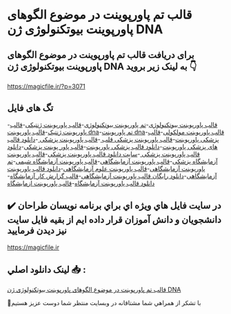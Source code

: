 # قالب تم پاورپوینت در موضوع الگوهای پاورپوینت بیوتکنولوژی ژن DNA

## برای دریافت قالب تم پاورپوینت در موضوع الگوهای پاورپوینت بیوتکنولوژی ژن DNA به لینک زیر بروید 👇

https://magicfile.ir/?p=3071

## تگ های فایل

-[قالب پاورپوینت بیوتکنولوژی](https://magicfile.ir/product/%d9%82%d8%a7%d9%84%d8%a8-%d9%be%d8%a7%d9%88%d8%b1%d9%be%d9%88%db%8c%d9%86%d8%aa-%d8%af%d8%b1-%d9%85%d9%88%d8%b6%d9%88%d8%b9%d8%a7%d9%84%da%af%d9%88%d9%87%d8%a7%db%8c-%d9%be%d8%a7%d9%88%d8%b1%d9%be%d9%88%db%8c%d9%86%d8%aa-%d8%a8%db%8c%d9%88%d8%aa%da%a9%d9%86%d9%88%d9%84%d9%88%da%98%db%8c-%da%98%d9%86-dna/)-[تم پاورپوینت بیوتکنولوژی](https://magicfile.ir/product/%d9%82%d8%a7%d9%84%d8%a8-%d9%be%d8%a7%d9%88%d8%b1%d9%be%d9%88%db%8c%d9%86%d8%aa-%d8%af%d8%b1-%d9%85%d9%88%d8%b6%d9%88%d8%b9%d8%a7%d9%84%da%af%d9%88%d9%87%d8%a7%db%8c-%d9%be%d8%a7%d9%88%d8%b1%d9%be%d9%88%db%8c%d9%86%d8%aa-%d8%a8%db%8c%d9%88%d8%aa%da%a9%d9%86%d9%88%d9%84%d9%88%da%98%db%8c-%da%98%d9%86-dna/)-[قالب پاورپوینت ژنتیکی](https://magicfile.ir/product/%d9%82%d8%a7%d9%84%d8%a8-%d9%be%d8%a7%d9%88%d8%b1%d9%be%d9%88%db%8c%d9%86%d8%aa-%d8%af%d8%b1-%d9%85%d9%88%d8%b6%d9%88%d8%b9%d8%a7%d9%84%da%af%d9%88%d9%87%d8%a7%db%8c-%d9%be%d8%a7%d9%88%d8%b1%d9%be%d9%88%db%8c%d9%86%d8%aa-%d8%a8%db%8c%d9%88%d8%aa%da%a9%d9%86%d9%88%d9%84%d9%88%da%98%db%8c-%da%98%d9%86-dna/)-[قالب پاورپوینت ژنتیک](https://magicfile.ir/product/%d9%82%d8%a7%d9%84%d8%a8-%d9%be%d8%a7%d9%88%d8%b1%d9%be%d9%88%db%8c%d9%86%d8%aa-%d8%af%d8%b1-%d9%85%d9%88%d8%b6%d9%88%d8%b9%d8%a7%d9%84%da%af%d9%88%d9%87%d8%a7%db%8c-%d9%be%d8%a7%d9%88%d8%b1%d9%be%d9%88%db%8c%d9%86%d8%aa-%d8%a8%db%8c%d9%88%d8%aa%da%a9%d9%86%d9%88%d9%84%d9%88%da%98%db%8c-%da%98%d9%86-dna/)-[قالب پاورپوینت dna](https://magicfile.ir/product/%d9%82%d8%a7%d9%84%d8%a8-%d9%be%d8%a7%d9%88%d8%b1%d9%be%d9%88%db%8c%d9%86%d8%aa-%d8%af%d8%b1-%d9%85%d9%88%d8%b6%d9%88%d8%b9%d8%a7%d9%84%da%af%d9%88%d9%87%d8%a7%db%8c-%d9%be%d8%a7%d9%88%d8%b1%d9%be%d9%88%db%8c%d9%86%d8%aa-%d8%a8%db%8c%d9%88%d8%aa%da%a9%d9%86%d9%88%d9%84%d9%88%da%98%db%8c-%da%98%d9%86-dna/)-[تم پاورپوینت dna](https://magicfile.ir/product/%d9%82%d8%a7%d9%84%d8%a8-%d9%be%d8%a7%d9%88%d8%b1%d9%be%d9%88%db%8c%d9%86%d8%aa-%d8%af%d8%b1-%d9%85%d9%88%d8%b6%d9%88%d8%b9%d8%a7%d9%84%da%af%d9%88%d9%87%d8%a7%db%8c-%d9%be%d8%a7%d9%88%d8%b1%d9%be%d9%88%db%8c%d9%86%d8%aa-%d8%a8%db%8c%d9%88%d8%aa%da%a9%d9%86%d9%88%d9%84%d9%88%da%98%db%8c-%da%98%d9%86-dna/)-[قالب پاورپوینت مولکولی](https://magicfile.ir/product/%d9%82%d8%a7%d9%84%d8%a8-%d9%be%d8%a7%d9%88%d8%b1%d9%be%d9%88%db%8c%d9%86%d8%aa-%d8%af%d8%b1-%d9%85%d9%88%d8%b6%d9%88%d8%b9%d8%a7%d9%84%da%af%d9%88%d9%87%d8%a7%db%8c-%d9%be%d8%a7%d9%88%d8%b1%d9%be%d9%88%db%8c%d9%86%d8%aa-%d8%a8%db%8c%d9%88%d8%aa%da%a9%d9%86%d9%88%d9%84%d9%88%da%98%db%8c-%da%98%d9%86-dna/)-[قالب پزشکی پاورپوینت](https://magicfile.ir/product/%d9%82%d8%a7%d9%84%d8%a8-%d9%be%d8%a7%d9%88%d8%b1%d9%be%d9%88%db%8c%d9%86%d8%aa-%d8%af%d8%b1-%d9%85%d9%88%d8%b6%d9%88%d8%b9%d8%a7%d9%84%da%af%d9%88%d9%87%d8%a7%db%8c-%d9%be%d8%a7%d9%88%d8%b1%d9%be%d9%88%db%8c%d9%86%d8%aa-%d8%a8%db%8c%d9%88%d8%aa%da%a9%d9%86%d9%88%d9%84%d9%88%da%98%db%8c-%da%98%d9%86-dna/)-[قالب پاورپوینت پزشکی قلب ](https://magicfile.ir/product/%d9%82%d8%a7%d9%84%d8%a8-%d9%be%d8%a7%d9%88%d8%b1%d9%be%d9%88%db%8c%d9%86%d8%aa-%d8%af%d8%b1-%d9%85%d9%88%d8%b6%d9%88%d8%b9%d8%a7%d9%84%da%af%d9%88%d9%87%d8%a7%db%8c-%d9%be%d8%a7%d9%88%d8%b1%d9%be%d9%88%db%8c%d9%86%d8%aa-%d8%a8%db%8c%d9%88%d8%aa%da%a9%d9%86%d9%88%d9%84%d9%88%da%98%db%8c-%da%98%d9%86-dna/)-[قالب پاورپوینت پزشکی ](https://magicfile.ir/product/%d9%82%d8%a7%d9%84%d8%a8-%d9%be%d8%a7%d9%88%d8%b1%d9%be%d9%88%db%8c%d9%86%d8%aa-%d8%af%d8%b1-%d9%85%d9%88%d8%b6%d9%88%d8%b9%d8%a7%d9%84%da%af%d9%88%d9%87%d8%a7%db%8c-%d9%be%d8%a7%d9%88%d8%b1%d9%be%d9%88%db%8c%d9%86%d8%aa-%d8%a8%db%8c%d9%88%d8%aa%da%a9%d9%86%d9%88%d9%84%d9%88%da%98%db%8c-%da%98%d9%86-dna/)-[دانلود قالب های پزشکی پاورپوینت](https://magicfile.ir/product/%d9%82%d8%a7%d9%84%d8%a8-%d9%be%d8%a7%d9%88%d8%b1%d9%be%d9%88%db%8c%d9%86%d8%aa-%d8%af%d8%b1-%d9%85%d9%88%d8%b6%d9%88%d8%b9%d8%a7%d9%84%da%af%d9%88%d9%87%d8%a7%db%8c-%d9%be%d8%a7%d9%88%d8%b1%d9%be%d9%88%db%8c%d9%86%d8%aa-%d8%a8%db%8c%d9%88%d8%aa%da%a9%d9%86%d9%88%d9%84%d9%88%da%98%db%8c-%da%98%d9%86-dna/)-[دانلود قالب پزشکی پاورپوینت](https://magicfile.ir/product/%d9%82%d8%a7%d9%84%d8%a8-%d9%be%d8%a7%d9%88%d8%b1%d9%be%d9%88%db%8c%d9%86%d8%aa-%d8%af%d8%b1-%d9%85%d9%88%d8%b6%d9%88%d8%b9%d8%a7%d9%84%da%af%d9%88%d9%87%d8%a7%db%8c-%d9%be%d8%a7%d9%88%d8%b1%d9%be%d9%88%db%8c%d9%86%d8%aa-%d8%a8%db%8c%d9%88%d8%aa%da%a9%d9%86%d9%88%d9%84%d9%88%da%98%db%8c-%da%98%d9%86-dna/)-[قالب پاور پوینت پزشکی](https://magicfile.ir/product/%d9%82%d8%a7%d9%84%d8%a8-%d9%be%d8%a7%d9%88%d8%b1%d9%be%d9%88%db%8c%d9%86%d8%aa-%d8%af%d8%b1-%d9%85%d9%88%d8%b6%d9%88%d8%b9%d8%a7%d9%84%da%af%d9%88%d9%87%d8%a7%db%8c-%d9%be%d8%a7%d9%88%d8%b1%d9%be%d9%88%db%8c%d9%86%d8%aa-%d8%a8%db%8c%d9%88%d8%aa%da%a9%d9%86%d9%88%d9%84%d9%88%da%98%db%8c-%da%98%d9%86-dna/)-[دانلود قالب پاورپوینت پزشکی ](https://magicfile.ir/product/%d9%82%d8%a7%d9%84%d8%a8-%d9%be%d8%a7%d9%88%d8%b1%d9%be%d9%88%db%8c%d9%86%d8%aa-%d8%af%d8%b1-%d9%85%d9%88%d8%b6%d9%88%d8%b9%d8%a7%d9%84%da%af%d9%88%d9%87%d8%a7%db%8c-%d9%be%d8%a7%d9%88%d8%b1%d9%be%d9%88%db%8c%d9%86%d8%aa-%d8%a8%db%8c%d9%88%d8%aa%da%a9%d9%86%d9%88%d9%84%d9%88%da%98%db%8c-%da%98%d9%86-dna/)-[سایت دانلود قالب پاورپوینت پزشکی](https://magicfile.ir/product/%d9%82%d8%a7%d9%84%d8%a8-%d9%be%d8%a7%d9%88%d8%b1%d9%be%d9%88%db%8c%d9%86%d8%aa-%d8%af%d8%b1-%d9%85%d9%88%d8%b6%d9%88%d8%b9%d8%a7%d9%84%da%af%d9%88%d9%87%d8%a7%db%8c-%d9%be%d8%a7%d9%88%d8%b1%d9%be%d9%88%db%8c%d9%86%d8%aa-%d8%a8%db%8c%d9%88%d8%aa%da%a9%d9%86%d9%88%d9%84%d9%88%da%98%db%8c-%da%98%d9%86-dna/)-[قالب پاورپوینت آزمایشگاه پزشکی](https://magicfile.ir/product/%d9%82%d8%a7%d9%84%d8%a8-%d9%be%d8%a7%d9%88%d8%b1%d9%be%d9%88%db%8c%d9%86%d8%aa-%d8%af%d8%b1-%d9%85%d9%88%d8%b6%d9%88%d8%b9%d8%a7%d9%84%da%af%d9%88%d9%87%d8%a7%db%8c-%d9%be%d8%a7%d9%88%d8%b1%d9%be%d9%88%db%8c%d9%86%d8%aa-%d8%a8%db%8c%d9%88%d8%aa%da%a9%d9%86%d9%88%d9%84%d9%88%da%98%db%8c-%da%98%d9%86-dna/)-[قالب پاورپوینت آزمایشگاهی](https://magicfile.ir/product/%d9%82%d8%a7%d9%84%d8%a8-%d9%be%d8%a7%d9%88%d8%b1%d9%be%d9%88%db%8c%d9%86%d8%aa-%d8%af%d8%b1-%d9%85%d9%88%d8%b6%d9%88%d8%b9%d8%a7%d9%84%da%af%d9%88%d9%87%d8%a7%db%8c-%d9%be%d8%a7%d9%88%d8%b1%d9%be%d9%88%db%8c%d9%86%d8%aa-%d8%a8%db%8c%d9%88%d8%aa%da%a9%d9%86%d9%88%d9%84%d9%88%da%98%db%8c-%da%98%d9%86-dna/)-[قالب پاورپوینت آزمایشگاه شیمی](https://magicfile.ir/product/%d9%82%d8%a7%d9%84%d8%a8-%d9%be%d8%a7%d9%88%d8%b1%d9%be%d9%88%db%8c%d9%86%d8%aa-%d8%af%d8%b1-%d9%85%d9%88%d8%b6%d9%88%d8%b9%d8%a7%d9%84%da%af%d9%88%d9%87%d8%a7%db%8c-%d9%be%d8%a7%d9%88%d8%b1%d9%be%d9%88%db%8c%d9%86%d8%aa-%d8%a8%db%8c%d9%88%d8%aa%da%a9%d9%86%d9%88%d9%84%d9%88%da%98%db%8c-%da%98%d9%86-dna/)-[تم پاورپوینت آزمایشگاهی](https://magicfile.ir/product/%d9%82%d8%a7%d9%84%d8%a8-%d9%be%d8%a7%d9%88%d8%b1%d9%be%d9%88%db%8c%d9%86%d8%aa-%d8%af%d8%b1-%d9%85%d9%88%d8%b6%d9%88%d8%b9%d8%a7%d9%84%da%af%d9%88%d9%87%d8%a7%db%8c-%d9%be%d8%a7%d9%88%d8%b1%d9%be%d9%88%db%8c%d9%86%d8%aa-%d8%a8%db%8c%d9%88%d8%aa%da%a9%d9%86%d9%88%d9%84%d9%88%da%98%db%8c-%da%98%d9%86-dna/)-[قالب پاورپوینت علوم آزمایشگاهی](https://magicfile.ir/product/%d9%82%d8%a7%d9%84%d8%a8-%d9%be%d8%a7%d9%88%d8%b1%d9%be%d9%88%db%8c%d9%86%d8%aa-%d8%af%d8%b1-%d9%85%d9%88%d8%b6%d9%88%d8%b9%d8%a7%d9%84%da%af%d9%88%d9%87%d8%a7%db%8c-%d9%be%d8%a7%d9%88%d8%b1%d9%be%d9%88%db%8c%d9%86%d8%aa-%d8%a8%db%8c%d9%88%d8%aa%da%a9%d9%86%d9%88%d9%84%d9%88%da%98%db%8c-%da%98%d9%86-dna/)-[دانلود قالب پاورپوینت آزمایشگاهی](https://magicfile.ir/product/%d9%82%d8%a7%d9%84%d8%a8-%d9%be%d8%a7%d9%88%d8%b1%d9%be%d9%88%db%8c%d9%86%d8%aa-%d8%af%d8%b1-%d9%85%d9%88%d8%b6%d9%88%d8%b9%d8%a7%d9%84%da%af%d9%88%d9%87%d8%a7%db%8c-%d9%be%d8%a7%d9%88%d8%b1%d9%be%d9%88%db%8c%d9%86%d8%aa-%d8%a8%db%8c%d9%88%d8%aa%da%a9%d9%86%d9%88%d9%84%d9%88%da%98%db%8c-%da%98%d9%86-dna/)-[دانلود رایگان قالب پاورپوینت آزمایشگاهی](https://magicfile.ir/product/%d9%82%d8%a7%d9%84%d8%a8-%d9%be%d8%a7%d9%88%d8%b1%d9%be%d9%88%db%8c%d9%86%d8%aa-%d8%af%d8%b1-%d9%85%d9%88%d8%b6%d9%88%d8%b9%d8%a7%d9%84%da%af%d9%88%d9%87%d8%a7%db%8c-%d9%be%d8%a7%d9%88%d8%b1%d9%be%d9%88%db%8c%d9%86%d8%aa-%d8%a8%db%8c%d9%88%d8%aa%da%a9%d9%86%d9%88%d9%84%d9%88%da%98%db%8c-%da%98%d9%86-dna/)-[قالب گزارش کار آزمایشگاه](https://magicfile.ir/product/%d9%82%d8%a7%d9%84%d8%a8-%d9%be%d8%a7%d9%88%d8%b1%d9%be%d9%88%db%8c%d9%86%d8%aa-%d8%af%d8%b1-%d9%85%d9%88%d8%b6%d9%88%d8%b9%d8%a7%d9%84%da%af%d9%88%d9%87%d8%a7%db%8c-%d9%be%d8%a7%d9%88%d8%b1%d9%be%d9%88%db%8c%d9%86%d8%aa-%d8%a8%db%8c%d9%88%d8%aa%da%a9%d9%86%d9%88%d9%84%d9%88%da%98%db%8c-%da%98%d9%86-dna/)-[دانلود قالب پاورپوینت آزمایشگاه](https://magicfile.ir/product/%d9%82%d8%a7%d9%84%d8%a8-%d9%be%d8%a7%d9%88%d8%b1%d9%be%d9%88%db%8c%d9%86%d8%aa-%d8%af%d8%b1-%d9%85%d9%88%d8%b6%d9%88%d8%b9%d8%a7%d9%84%da%af%d9%88%d9%87%d8%a7%db%8c-%d9%be%d8%a7%d9%88%d8%b1%d9%be%d9%88%db%8c%d9%86%d8%aa-%d8%a8%db%8c%d9%88%d8%aa%da%a9%d9%86%d9%88%d9%84%d9%88%da%98%db%8c-%da%98%d9%86-dna/)-[قالب پاورپوینت ازمایشگاه](https://magicfile.ir/product/%d9%82%d8%a7%d9%84%d8%a8-%d9%be%d8%a7%d9%88%d8%b1%d9%be%d9%88%db%8c%d9%86%d8%aa-%d8%af%d8%b1-%d9%85%d9%88%d8%b6%d9%88%d8%b9%d8%a7%d9%84%da%af%d9%88%d9%87%d8%a7%db%8c-%d9%be%d8%a7%d9%88%d8%b1%d9%be%d9%88%db%8c%d9%86%d8%aa-%d8%a8%db%8c%d9%88%d8%aa%da%a9%d9%86%d9%88%d9%84%d9%88%da%98%db%8c-%da%98%d9%86-dna/)

## ✔️ در سايت فايل هاي ويژه اي براي برنامه نويسان طراحان دانشجويان و دانش آموزان قرار داده ايم از بقيه فايل سايت نيز ديدن فرماييد

https://magicfile.ir


## لينک دانلود اصلي 📥 :

[قالب تم پاورپوینت در موضوع الگوهای پاورپوینت بیوتکنولوژی ژن DNA](https://magicfile.ir/product/%d9%82%d8%a7%d9%84%d8%a8-%d9%be%d8%a7%d9%88%d8%b1%d9%be%d9%88%db%8c%d9%86%d8%aa-%d8%af%d8%b1-%d9%85%d9%88%d8%b6%d9%88%d8%b9%d8%a7%d9%84%da%af%d9%88%d9%87%d8%a7%db%8c-%d9%be%d8%a7%d9%88%d8%b1%d9%be%d9%88%db%8c%d9%86%d8%aa-%d8%a8%db%8c%d9%88%d8%aa%da%a9%d9%86%d9%88%d9%84%d9%88%da%98%db%8c-%da%98%d9%86-dna/) 


🙏با تشکر از همراهي شما مشتاقانه در وبسایت منتظر شما دوست عزیز هستیم

